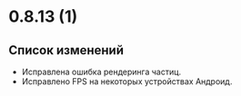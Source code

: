 # 0.8.13 (1)

## Список изменений

- Исправлена ошибка рендеринга частиц.
- Исправлено FPS на некоторых устройствах Андроид.
